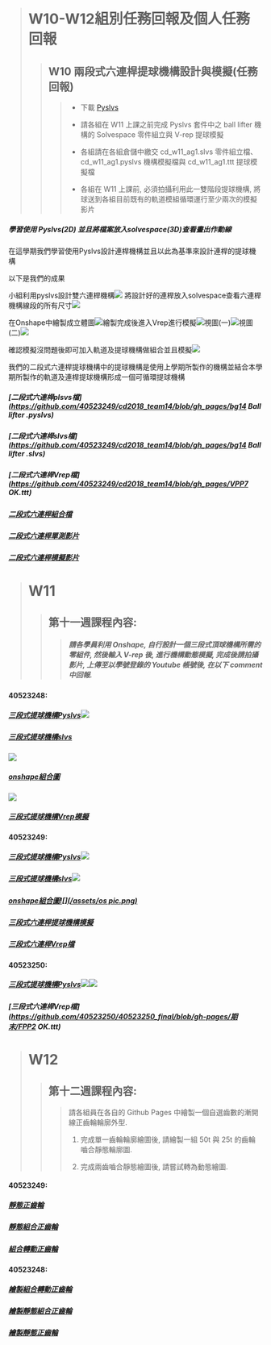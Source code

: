 > # W10-W12組別任務回報及個人任務回報
>
> > ## W10 兩段式六連桿提球機構設計與模擬\(任務回報\)
> >
> > > * 下載 [Pyslvs](http://wcmg3.kmol.info/downloads/pyslvs-18.4.0.mscv1900-amd64_cdw10.7z)
> > >
> > > * 請各組在 W11 上課之前完成 Pyslvs 套件中之 ball lifter 機構的 Solvespace 零件組立與 V-rep 提球模擬
> > >
> > > * 各組請在各組倉儲中繳交 cd\_w11\_ag1.slvs 零件組立檔、cd\_w11\_ag1.pyslvs 機構模擬檔與 cd\_w11\_ag1.ttt 提球模擬檔
> > >
> > > * 各組在 W11 上課前, 必須拍攝利用此一雙階段提球機構, 將球送到各組目前既有的軌道模組循環運行至少兩次的模擬影片

##### 學習使用 Pyslvs\(2D\) 並且將檔案放入solvespace\(3D\)查看畫出作動線

在這學期我們學習使用Pyslvs設計連桿機構並且以此為基準來設計連桿的提球機構

以下是我們的成果

小組利用pyslvs設計雙六連桿機構![](/assets/0f036812-54e3-4e27-a294-874bc0f410f3.png) 將設計好的連桿放入solvespace查看六連桿機構線段的所有尺寸![](/assets/擷取.JPG)

在Onshape中繪製成立體圖![](/assets/26--.png)繪製完成後進入Vrep進行模擬![](/assets/1.JPG)視圖\(一\)![](/assets/2.JPG)視圖\(二\)![](/assets/3.JPG)

確認模擬沒問題後即可加入軌道及提球機構做組合並且模擬![](/assets/4.JPG)

我們的二段式六連桿提球機構中的提球機構是使用上學期所製作的機構並結合本學期所製作的軌道及連桿提球機構形成一個可循環提球機構

##### [二段式六連桿plsvs檔](https://github.com/40523249/cd2018_team14/blob/gh_pages/bg14 Ball lifter .pyslvs)

##### [二段式六連桿slvs檔](https://github.com/40523249/cd2018_team14/blob/gh_pages/bg14 Ball lifter .slvs)

##### [二段式六連桿Vrep檔](https://github.com/40523249/cd2018_team14/blob/gh_pages/VPP7 OK.ttt)

##### [二段式六連桿組合檔](https://cad.onshape.com/documents/8fc800e459da6a0db4b1cf5e/w/f9d0acc5c427179cf6351ae8/e/cde346a58163e78abee674ae)

##### [二段式六連桿單測影片](https://www.youtube.com/watch?v=kDwXHpTHiwQ)

##### [二段式六連桿模擬影片](https://www.youtube.com/watch?v=5T7fy8LDIXE)

##### 

> # W11
>
> > ## 第十一週課程內容:
> >
> > > ##### 請各學員利用 Onshape, 自行設計一個三段式頂球機構所需的零組件, 然後輸入 V-rep 後, 進行機構動態模擬, 完成後請拍攝影片, 上傳至以學號登錄的 Youtube 帳號後, 在以下 comment 中回報.

#### 40523248:

##### [三段式提球機構Pyslvs![](/assets/eb95afa0-48f6-499b-b5b0-eff44771884d.png)](https://github.com/s40523248/cd2018_team14/blob/gh-pages/40523248三段式提球機構.pyslvs)

##### [三段式提球機構slvs](https://github.com/s40523248/cd2018_team14/blob/gh-pages/40523248三段式提球機構.slvs)

![](/assets/e97af706-ec2b-46e7-8320-182dc4b98ded.png)

##### [onshape組合圖](https://cad.onshape.com/documents/77ce409eed45012da5cd5c6c/w/3364ff86d5d540c97a854d4e/e/f104a937faa5dcebeb4a1f57)

![](/assets/未命名.png)

##### [三段式提球機構Vrep模擬](https://www.youtube.com/watch?v=kMpuBWUoATc&feature=youtu.be)

#### 40523249:

##### [三段式提球機構Pyslvs![](/assets/pls.jpg)](https://github.com/40523249/40523249_2018/blob/gh-pages/40523249-2.pyslvs)

##### [三段式提球機構slvs![](/assets/slvs.jpg)](https://github.com/40523249/40523249_2018/blob/gh-pages/40523249-2.slvs)

##### [onshape組合圖![](/assets/os pic.png)](https://cad.onshape.com/documents/c9d50f23b7fc038b67765e06/w/e13f41f34fee268718a58320/e/083e998bb59fb160a2d387d4)

##### [三段式六連桿提球機構模擬](https://www.youtube.com/watch?v=1FE5DoI50-4)

##### [三段式六連桿Vrep檔](https://github.com/40523249/40523249_2018/blob/gh-pages/40523249.ttt)

#### 40523250:

##### [三段式提球機構Pyslvs](https://github.com/40523250/40523250_final/blob/gh-pages/期末/40523250.pyslvs)![](/assets/50-2.JPG)![](/assets/50.JPG)

##### [三段式六連桿Vrep檔](https://github.com/40523250/40523250_final/blob/gh-pages/期末/FPP2 OK.ttt)

##### 

> # W12
>
> > ## 第十二週課程內容:
> >
> > > 請各組員在各自的 Github Pages 中繪製一個自選齒數的漸開線正齒輪輪廓外型.
> > >
> > > 1. 完成單一齒輪輪廓繪圖後, 請繪製一組 50t 與 25t 的齒輪嚙合靜態輪廓圖.
> > >
> > > 2. 完成兩齒嚙合靜態繪圖後, 請嘗試轉為動態繪圖.

#### 40523249:

##### [靜態正齒輪](https://40523249.github.io/40523249_2018/blog/hui-zhi-jing-tai-zheng-chi-lun.html)

##### [靜態組合正齒輪](https://40523249.github.io/40523249_2018/blog/hui-zhi-jing-tai-zu-he-zheng-chi-lun.html)

##### [組合轉動正齒輪](https://40523249.github.io/40523249_2018/blog/hui-zhi-zu-he-zhuan-dong-zheng-chi-lun.html)

#### 40523248:

##### [繪製組合轉動正齒輪](https://s40523248.github.io/cd2018/blog/hui-zhi-zu-he-zhuan-dong-zheng-chi-lun.html)

##### [繪製靜態組合正齒輪](https://s40523248.github.io/cd2018/blog/hui-zhi-jing-tai-zu-he-zheng-chi-lun.html)

##### [繪製靜態正齒輪](https://s40523248.github.io/cd2018/blog/hui-zhi-jing-tai-zheng-chi-lun.html)



